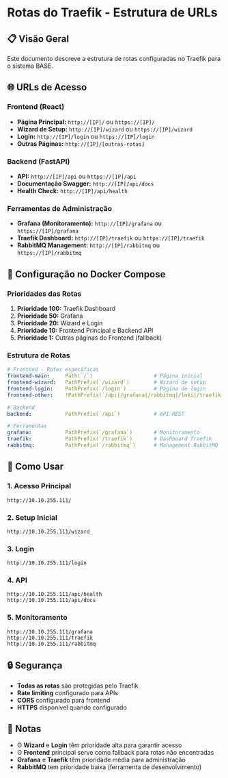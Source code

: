 # Rotas do Traefik - Estrutura de URLs

## 📋 **Visão Geral**

Este documento descreve a estrutura de rotas configuradas no Traefik para o sistema BASE.

## 🌐 **URLs de Acesso**

### **Frontend (React)**
- **Página Principal:** `http://[IP]/` ou `https://[IP]/`
- **Wizard de Setup:** `http://[IP]/wizard` ou `https://[IP]/wizard`
- **Login:** `http://[IP]/login` ou `https://[IP]/login`
- **Outras Páginas:** `http://[IP]/[outras-rotas]`

### **Backend (FastAPI)**
- **API:** `http://[IP]/api` ou `https://[IP]/api`
- **Documentação Swagger:** `http://[IP]/api/docs`
- **Health Check:** `http://[IP]/api/health`

### **Ferramentas de Administração**
- **Grafana (Monitoramento):** `http://[IP]/grafana` ou `https://[IP]/grafana`
- **Traefik Dashboard:** `http://[IP]/traefik` ou `https://[IP]/traefik`
- **RabbitMQ Management:** `http://[IP]/rabbitmq` ou `https://[IP]/rabbitmq`

## 🔧 **Configuração no Docker Compose**

### **Prioridades das Rotas**
1. **Prioridade 100:** Traefik Dashboard
2. **Prioridade 50:** Grafana
3. **Prioridade 20:** Wizard e Login
4. **Prioridade 10:** Frontend Principal e Backend API
5. **Prioridade 1:** Outras páginas do Frontend (fallback)

### **Estrutura de Rotas**

```yaml
# Frontend - Rotas específicas
frontend-main:     Path(`/`)                    # Página inicial
frontend-wizard:   PathPrefix(`/wizard`)        # Wizard de setup
frontend-login:    PathPrefix(`/login`)         # Página de login
frontend-other:    !PathPrefix(`/api|/grafana|/rabbitmq|/loki|/traefik|/wizard|/login`)

# Backend
backend:           PathPrefix(`/api`)           # API REST

# Ferramentas
grafana:           PathPrefix(`/grafana`)       # Monitoramento
traefik:           PathPrefix(`/traefik`)       # Dashboard Traefik
rabbitmq:          PathPrefix(`/rabbitmq`)      # Management RabbitMQ
```

## 🚀 **Como Usar**

### **1. Acesso Principal**
```
http://10.10.255.111/
```

### **2. Setup Inicial**
```
http://10.10.255.111/wizard
```

### **3. Login**
```
http://10.10.255.111/login
```

### **4. API**
```
http://10.10.255.111/api/health
http://10.10.255.111/api/docs
```

### **5. Monitoramento**
```
http://10.10.255.111/grafana
http://10.10.255.111/traefik
http://10.10.255.111/rabbitmq
```

## 🔒 **Segurança**

- **Todas as rotas** são protegidas pelo Traefik
- **Rate limiting** configurado para APIs
- **CORS** configurado para frontend
- **HTTPS** disponível quando configurado

## 📝 **Notas**

- O **Wizard** e **Login** têm prioridade alta para garantir acesso
- O **Frontend** principal serve como fallback para rotas não encontradas
- **Grafana** e **Traefik** têm prioridade média para administração
- **RabbitMQ** tem prioridade baixa (ferramenta de desenvolvimento) 